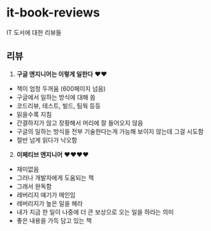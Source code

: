 # it-book-reviews
IT 도서에 대한 리뷰들

## 리뷰
1. **구글 엔지니어는 이렇게 일한다** ❤️❤️
- 책이 엄청 두꺼움 (600페이지 넘음)
- 구글에서 일하는 방식에 대해 씀
- 코드리뷰, 테스트, 빌드, 팀웍 등등
- 읽을수록 지침
- 간결하지가 않고 장황해서 머리에 잘 들어오지 않음
- 구글의 일하는 방식을 전부 기술한다는게 가능해 보이지 않는데 그걸 시도함
- 절반 넘게 읽다가 낙오함
   
  
2. **이페티브 엔지니어** ❤️❤️❤️❤️
- 재미없음
- 그러나 개발자에게 도움되는 책
- 그래서 완독함
- 레버리지 얘기가 메인임
- 레버리지가 높은 일을 해라
- 내가 지금 한 일이 나중에 더 큰 보상으로 오는 일을 하라는 의미
- 좋은 내용을 가득 담고 있는 책
